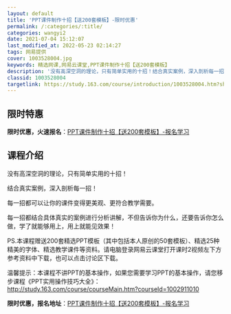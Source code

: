 ```yaml
---
layout: default
title: 'PPT课件制作十招【送200套模板】-限时优惠'
permalink: /:categories/:title/
categories: wangyi2
date: 2021-07-04 15:12:07
last_modified_at: 2022-05-23 02:14:27
tags: 网易提供
cover: 1003528004.jpg
keywords: 精选网课,网易云课堂,PPT课件制作十招【送200套模板】
description: '没有高深空洞的理论，只有简单实用的十招！结合真实案例，深入剖析每一招！每一招都可以让你的课件变得更美观、更符合教学需要。'
classid: 1003528004
targetlink: https://study.163.com/course/introduction/1003528004.htm?share=1&shareId=1025206652&utm_campaign=share&utm_medium=iphoneShare&utm_source=&utm_u=1025206652
---
```


## 限时特惠

**限时优惠，火速报名**：[PPT课件制作十招【送200套模板】-报名学习](https://study.163.com/course/introduction/1003528004.htm?share=1&shareId=1025206652&utm_campaign=share&utm_medium=iphoneShare&utm_source=&utm_u=1025206652)

## 课程介绍

没有高深空洞的理论，只有简单实用的十招！

结合真实案例，深入剖析每一招！

每一招都可以让你的课件变得更美观、更符合教学需要。

每一招都结合具体真实的案例进行分析讲解，不但告诉你为什么，还要告诉你怎么做，学了就能够用上，用上就能见效果！



PS.本课程赠送200套精选PPT模板（其中包括本人原创的50套模板）、精选25种精美的字体、精选教学课件等资料。请电脑登录网易云课堂打开课时2视频左下方参考资料中下载，也可以点击讨论区下载。



温馨提示：本课程不讲PPT的基本操作，如果您需要学习PPT的基本操作，请您移步课程《PPT实用操作技巧大全》：http://study.163.com/course/courseMain.htm?courseId=1002911010

**限时优惠，报名地址**：[PPT课件制作十招【送200套模板】-报名学习](https://study.163.com/course/introduction/1003528004.htm?share=1&shareId=1025206652&utm_campaign=share&utm_medium=iphoneShare&utm_source=&utm_u=1025206652)

